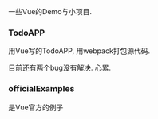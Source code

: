 一些Vue的Demo与小项目.

### TodoAPP

用Vue写的TodoAPP, 用webpack打包源代码.

目前还有两个bug没有解决. 心累.

### officialExamples

是Vue官方的例子

